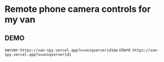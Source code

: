 # Remote phone camera controls for my van


## DEMO

server: `https://van-spy.vercel.app?s=uniqserverid1&m`
client: `https://van-spy.vercel.app?s=uniqserverid1`
